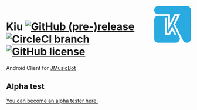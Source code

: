 
<img src="logo/kiu_noname.png" alt="Kiu Logo" height="100px" align="right"/>

# Kiu [![GitHub (pre-)release](https://img.shields.io/github/release/BjoernPetersen/Kiu/all.svg)](https://github.com/BjoernPetersen/Kiu/releases) [![CircleCI branch](https://img.shields.io/circleci/project/github/BjoernPetersen/Kiu/master.svg)](https://circleci.com/gh/BjoernPetersen/Kiu/tree/master) [![GitHub license](https://img.shields.io/github/license/BjoernPetersen/Kiu.svg)](https://github.com/BjoernPetersen/Kiu/blob/master/LICENSE)
Android Client for [JMusicBot](https://github.com/BjoernPetersen/JMusicBot)

## Alpha test
[You can become an alpha tester here.](http://kiu.bjoernpetersen.net)
